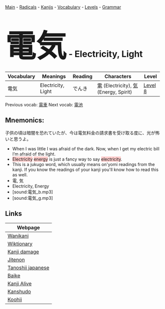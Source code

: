 <style> bigfont {font-size: 100px}</style>
[Main](../README.md) -
[Radicals](../radicals.md) -
[Kanjis](../kanjis.md) -
[Vocabulary](../vocabulary.md) -
[Levels](../levels.md) -
[Grammar](../grammar.md)
# <bigfont> 電気</bigfont> - Electricity, Light 

| Vocabulary | Meanings | Reading | Characters | Level |
| --- | --- | --- | --- | --- |
| 電気 | Electricity, Light | でんき |  [電](../kanjis/電.md) (Electricity), [気](../kanjis/気.md) (Energy, Spirit) | [Level 8](../levels/wk_level8.md) |

Previous vocab: [電車](電車.md) Next vocab: [電池](電池.md) 

## Mnemonics:
子供の頃は暗闇を恐れていたが、今は電気料金の請求書を受け取る度に、光が怖いと思うよ。
* When I was little I was afraid of the dark. Now, when I get my electric bill I’m afraid of the light.
* <span style="background-color:#ffcccb"> Electricity</span> <span style="background-color:#ffcccb"> energy</span> is just a fancy way to say <span style="background-color:#ffcccb"> electricity</span>.
* This is a jukugo word, which usually means on'yomi readings from the kanji. If you know the readings of your kanji you'll know how to read this as well.
* 電, 気
* Electricity, Energy
* [sound:電気_b.mp3]
* [sound:電気_g.mp3]


## Links 

| Webpage |
| --- |
| [Wanikani          ](https://www.wanikani.com/kanji/電気) |
| [Wiktionary        ](https://en.wiktionary.org/wiki/電気) |
| [Kanji damage      ](http://www.kanjidamage.com/kanji/search?utf8=✓&q=電気) |
| [Jitenon           ](https://jitenon.com/kanji/電気) |
| [Tanoshii japanese ](https://www.tanoshiijapanese.com/dictionary/kanji.cfm?k=電気) |
| [Baike             ](https://baike.baidu.com/item/電気) |
| [Kanji Alive       ](https://app.kanjialive.com/電気) |
| [Kanshudo          ](https://www.kanshudo.com/searchmn?q=電気) |
| [Koohii            ](https://kanji.koohii.com/study/kanji/電気) |
